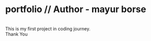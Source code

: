 # portfolio // Author - mayur borse
<br>
This is my first project in coding journey.
<br>
Thank You
